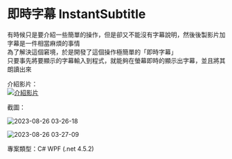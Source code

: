 # 即時字幕 InstantSubtitle

有時候只是要介紹一些簡單的操作，但是卻又不能沒有字幕說明，然後後製影片加字幕是一件相當麻煩的事情<br>
為了解決這個窘境，於是開發了這個操作極簡單的「即時字幕」<br>
只要事先將要顯示的字幕輸入到程式，就能夠在螢幕即時的顯示出字幕，並且將其朗讀出來

介紹影片：<br>
[![介紹影片](https://img.youtube.com/vi/hkOsoSX-1jk/0.jpg)](https://www.youtube.com/watch?v=hkOsoSX-1jk)

截圖：<br>

![2023-08-26 03-26-18](https://github.com/hbl917070/InstantSubtitle/assets/12185698/aacbb6b0-ec59-4826-bf05-54f8b2d910dd)

![2023-08-26 03-27-09](https://github.com/hbl917070/InstantSubtitle/assets/12185698/c1d8067d-c371-4295-8c32-ae13d2a3e54f)

專案類型：C# WPF (.net 4.5.2)
